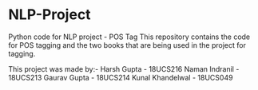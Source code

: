 # NLP-Project
Python code for  NLP project - POS Tag
This repository contains the code for POS tagging and the two books that are being used in the project for tagging.

This project was made by:-
Harsh Gupta - 18UCS216
Naman Indranil - 18UCS213
Gaurav Gupta - 18UCS214
Kunal Khandelwal - 18UCS049
